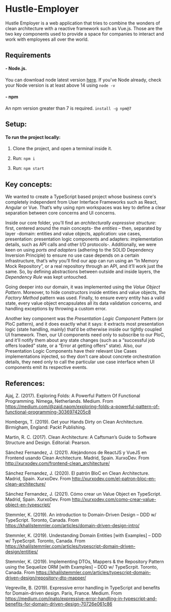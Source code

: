 # Hustle-Employer

Hustle Employer is a web application that tries to combine the wonders of clean architecture with a reactive framework such as Vue.js. Those are the two key components used to provide a space for companies to interact and work with employees all over the world.

## Requirements

#### - Node.js.

You can download node latest version [here](https://www.npmjs.com/).
If you've Node already, check your Node version is at least above 14 using `node -v`

#### - npm

An npm version greater than 7 is required.
`install -g npm@7`

## Setup:

#### To run the project locally:

1. Clone the project, and open a terminal inside it.

1. Run: `npm i`

1. Run: `npm start`

## Key concepts:

We wanted to create a TypeScript based project whose business core's completely independent from User Interface Frameworks such as React, Angular or Vue. That’s why using npm workspaces was key to define a clear separation between core concerns and UI concerns.

Inside our core folder, you’ll find an _architecturally expressive structure_: first, centered around the main concepts- the _entities_ – then, separated by layer -domain: entities and value objects, application: use cases, presentation: presentation logic components and adapters: implementation details, such as API calls and other I/O protocols-. Additionally, we were keen on using _ports and adapters_ (adhering to the SOLID Dependency Inversion Principle) to ensure no use case depends on a certain infrastructure, that’s why you’ll find our app can run using an “In Memory Mock Repository”, or a real repository through an API, and it’ll work just the same. So, by defining abstractions between outside and inside layers, the _Dependency Rule_ was kept untouched.

Going deeper into our domain, it was implemented using the _Value Object Pattern_. Moreover, to hide constructors inside entities and value objects, the _Factory Method_ pattern was used. Finally, to ensure every entity has a valid state, every value object encapsulates all its data validation concerns, and handling exceptions by throwing a custom error.

Another key component was the _Presentation Logic Component_ Pattern (or PloC pattern), and it does exactly what it says: it extracts most presentation logic (state handling, mainly) that’d be otherwise inside our tightly coupled UI framework. Then, our UI components need only to subscribe to our PloC, and it’ll notify them about any state changes (such as a “successful job offers loaded” state, or a “Error at getting offers” state). Also, our Presentation Logic Components have their relevant Use Cases implementations injected, so they don’t care about concrete orchestration details, they need only to call the particular use case interface when UI components emit its respective events.

## References:

Ajaj, Z. (2017). Exploring Folds: A Powerful Pattern Of Functional Programming. Nimega, Netherlands. Medium. From https://medium.com/@zaid.naom/exploring-folds-a-powerful-pattern-of-functional-programming-3036974205c8

Hombergs, T. (2019). Get your Hands Dirty on Clean Architecture. Birmigham, England: Packt Publishing.

Martin, R. C. (2017). Clean Architecture: A Caftsman’s Guide to Software Structure and Design. Editorial: Pearson.

Sánchez Fernandez, J. (2021). Alejándonos de ReactJS y VueJS en Frontend usando Clean Architecture. Madrid, Spain. XurxoDev. From http://xurxodev.com/frontend-clean_architecture/

Sánchez Fernandez, J. (2020). El patrón BloC en Clean Architecture. Madrid, Spain. XurxoDev. From http://xurxodev.com/el-patron-bloc-en-clean-architecture/

Sánchez Fernandez, J. (2021). Cómo crear un Value Object en TypeScript. Madrid, Spain. XurxoDev. From http://xurxodev.com/como-crear-value-object-en-typescript/

Stemmler, K. (2019). An introduction to Domain-Driven Design – DDD w/ TypeScript. Toronto, Canada. From https://khalilstemmler.com/articles/domain-driven-design-intro/

Stemmler, K. (2019). Undestanding Domain Entities [with Examples] – DDD w/ TypeScrpit. Toronto, Canada. From https://khalilstemmler.com/articles/typescript-domain-driven-design/entities/

Stemmler, K. (2019). Implementing DTOs, Mappers & the Repository Pattern using the Sequelize ORM [with Examples] – DDD w/ TypeScrpit. Toronto, Canada. From https://khalilstemmler.com/articles/typescript-domain-driven-design/repository-dto-mapper/

Vegreville, B. (2019). Expressive error handling in TypeScript and benefits for Domain-driven design. Paris, France. Medium. From https://medium.com/inato/expressive-error-handling-in-typescript-and-benefits-for-domain-driven-design-70726e061c86
